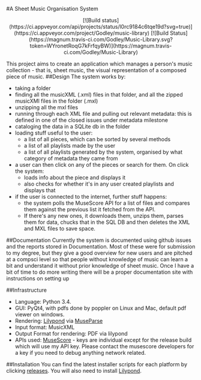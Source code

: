 #A Sheet Music Organisation System

<center>[![Build status](https://ci.appveyor.com/api/projects/status/l0rc9184c6tqe19d?svg=true)](https://ci.appveyor.com/project/Godley/music-library)
[![Build Status](https://magnum.travis-ci.com/Godley/Music-Library.svg?token=WYronetRoqG7kFrfqyBW)](https://magnum.travis-ci.com/Godley/Music-Library)</center>

  This project aims to create an application which manages a person's music collection - that is, sheet music, the visual
representation of a composed piece of music.
##Design
The system works by:
- taking a folder
- finding all the musicXML (.xml) files in that folder, and all the zipped musicXMl files in the folder (.mxl)
- unzipping all the mxl files
- running through each XML file and pulling out relevant metadata: this is defined in one of the closed issues under metadata milestone
- cataloging the data in a SQLite db in the folder
- loading stuff useful to the user:
  - a list of all pieces, which can be sorted by several methods
  - a list of all playlists made by the user
  - a list of all playlists generated by the system, organised by what category of metadata they came from
- a user can then click on any of the pieces or search for them. On click the system:
  - loads info about the piece and displays it
  - also checks for whether it's in any user created playlists and displays that
- if the user is connected to the internet, further stuff happens:
  - the system polls the MuseScore API for a list of files and compares them against the previous list it fetched from the API. 
  - If there's any new ones, it downloads them, unzips them, parses them for data, chucks that in the SQL DB and then deletes the XML and MXL files to save space.

##Documentation
Currently the system is documented using github issues and the reports stored in Documentation. Most of these were for submission to my degree, but they give a good overview for new users and are pitched at a compsci level so that people without knowledge of music can learn a bit and understand it without prior knowledge of sheet music.
Once I have a bit of time to do more writing there will be a proper documentation site with instructions on setting up

##Infrastructure
- Language: Python 3.4.
- GUI: PyQt4, with pdfs done by poppler on Linux and Mac, default pdf viewer on windows.
- Rendering: [Lilypond](http://lilypond.org) via [MuseParse](http://github.com/godley/MuseParse)
- Input format: MusicXML
- Output Format for rendering: PDF via lilypond
- APIs used: [MuseScore](http://musescore.com) - keys are individual except for the release build which will use my API key. Please contact the musescore developers for a key if you need to debug anything network related.

##Installation
You can find the latest installer scripts for each platform by clicking [releases](https://github.com/Godley/Music-Library/releases). You will also need to install [Lilypond](http://lilypond.org).
